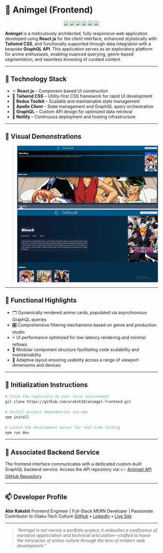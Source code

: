 # 🌸 Animgel (Frontend)

<p align="center">
  <img src="https://img.shields.io/badge/React-18.2.0-61DAFB?style=for-the-badge&logo=react&logoColor=white" />
  <img src="https://img.shields.io/badge/Redux_Toolkit-RTK-purple?style=for-the-badge&logo=redux&logoColor=white" />
  <img src="https://img.shields.io/badge/TailwindCSS-3.3.2-38B2AC?style=for-the-badge&logo=tailwind-css&logoColor=white" />
  <img src="https://img.shields.io/badge/GraphQL-API-E10098?style=for-the-badge&logo=graphql&logoColor=white" />
  <img src="https://img.shields.io/badge/Deployed_on-Netlify-00C7B7?style=for-the-badge&logo=netlify&logoColor=white" />
  <img src="https://img.shields.io/badge/License-MIT-yellowgreen?style=for-the-badge" />
</p>

**Animgel** is a meticulously architected, fully responsive web application developed using **React.js** for the client interface, enhanced stylistically with **Tailwind CSS**, and functionally supported through data integration with a bespoke **GraphQL API**. This application serves as an exploratory platform for anime enthusiasts, enabling nuanced querying, genre-based segmentation, and seamless browsing of curated content.

---

## 🔧 Technology Stack

- ⚛️ **React.js** – Component-based UI construction
- 🎨 **Tailwind CSS** – Utility-first CSS framework for rapid UI development
- 🧰 **Redux Toolkit** – Scalable and maintainable state management
- 🔮 **Apollo Client** – State management and GraphQL query orchestration
- 📡 **GraphQL** – Custom API design for optimized data retrieval
- 🚀 **Netlify** – Continuous deployment and hosting infrastructure

---

## 📸 Visual Demonstrations

> ![Visual Demo](<Screenshot 2025-07-17 091051.png>) ![Visual Demo](<Screenshot 2025-07-17 090646.png>)

---

## 🌟 Functional Highlights

- 🗂️ Dynamically rendered anime cards, populated via asynchronous GraphQL queries
- 🎛️ Comprehensive filtering mechanisms based on genre and production studio
- ⚡ UI performance optimized for low-latency rendering and minimal reflows
- 🧩 Modular component structure facilitating code scalability and maintainability
- 📱 Adaptive layout ensuring usability across a range of viewport dimensions and devices

---

## 🚀 Initialization Instructions

```bash
# Clone the repository to your local environment
git clone https://github.com/araksh10/animgel-frontend.git

# Install project dependencies via npm
npm install

# Launch the development server for real-time testing
npm run dev
```

---

## 🔗 Associated Backend Service

The frontend interface communicates with a dedicated custom-built GraphQL backend service. Access the API repository via:
👉 [Animgel API GitHub Repository](https://github.com/araksh10/Animgel-api-v2)

---

## 📫 Developer Profile

**Abir Rakshit**
Frontend Engineer | Full-Stack MERN Developer | Passionate Contributor to Otaku-Tech Culture
[GitHub](https://github.com/araksh10) • [LinkedIn](https://linkedin.com/in/abir-rakshit) • [Live Site](https://animgel.netlify.app)

---

> _“Animgel is not merely a portfolio project; it embodies a confluence of narrative appreciation and technical articulation—crafted to honor the intricacies of anime culture through the lens of modern web development.”_
